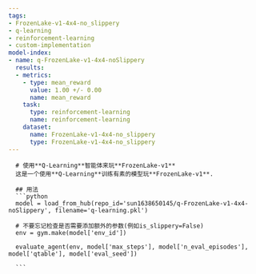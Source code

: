 ```yaml
---
tags:
- FrozenLake-v1-4x4-no_slippery
- q-learning
- reinforcement-learning
- custom-implementation
model-index:
- name: q-FrozenLake-v1-4x4-noSlippery
  results:
  - metrics:
    - type: mean_reward
      value: 1.00 +/- 0.00
      name: mean_reward
    task:
      type: reinforcement-learning
      name: reinforcement-learning
    dataset:
      name: FrozenLake-v1-4x4-no_slippery
      type: FrozenLake-v1-4x4-no_slippery
---
```


      # 使用**Q-Learning**智能体来玩**FrozenLake-v1**
      这是一个使用**Q-Learning**训练有素的模型玩**FrozenLake-v1**.
      
      ## 用法
      ```python
      model = load_from_hub(repo_id='sun1638650145/q-FrozenLake-v1-4x4-noSlippery', filename='q-learning.pkl')

      # 不要忘记检查是否需要添加额外的参数(例如is_slippery=False)
      env = gym.make(model['env_id'])

      evaluate_agent(env, model['max_steps'], model['n_eval_episodes'], model['qtable'], model['eval_seed'])
      
      ```
      